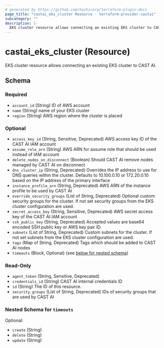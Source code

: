 ```yaml
---
# generated by https://github.com/hashicorp/terraform-plugin-docs
page_title: "castai_eks_cluster Resource - terraform-provider-castai"
subcategory: ""
description: |-
  EKS cluster resource allows connecting an existing EKS cluster to CAST AI.
---
```


# castai_eks_cluster (Resource)

EKS cluster resource allows connecting an existing EKS cluster to CAST AI.



<!-- schema generated by tfplugindocs -->
## Schema

### Required

- `account_id` (String) ID of AWS account
- `name` (String) name of your EKS cluster
- `region` (String) AWS region where the cluster is placed

### Optional

- `access_key_id` (String, Sensitive, Deprecated) AWS access key ID of the CAST AI IAM account
- `assume_role_arn` (String) AWS ARN for assume role that should be used instead of IAM account
- `delete_nodes_on_disconnect` (Boolean) Should CAST AI remove nodes managed by CAST AI on disconnect
- `dns_cluster_ip` (String, Deprecated) Overrides the IP address to use for DNS queries within the cluster. Defaults to 10.100.0.10 or 172.20.0.10 based on the IP address of the primary interface
- `instance_profile_arn` (String, Deprecated) AWS ARN of the instance profile to be used by CAST AI
- `override_security_groups` (List of String, Deprecated) Optional custom security groups for the cluster. If not set security groups from the EKS cluster configuration are used.
- `secret_access_key` (String, Sensitive, Deprecated) AWS secret access key of the CAST AI IAM account
- `ssh_public_key` (String, Deprecated) Accepted values are base64 encoded SSH public key or AWS key pair ID.
- `subnets` (List of String, Deprecated) Custom subnets for the cluster. If not set subnets from the EKS cluster configuration are used.
- `tags` (Map of String, Deprecated) Tags which should be added to CAST AI nodes
- `timeouts` (Block, Optional) (see [below for nested schema](#nestedblock--timeouts))

### Read-Only

- `agent_token` (String, Sensitive, Deprecated)
- `credentials_id` (String) CAST AI internal credentials ID
- `id` (String) The ID of this resource.
- `security_groups` (List of String, Deprecated) IDs of security groups that are used by CAST AI

<a id="nestedblock--timeouts"></a>
### Nested Schema for `timeouts`

Optional:

- `create` (String)
- `delete` (String)
- `update` (String)


